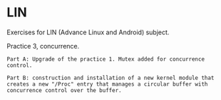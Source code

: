 # LIN
Exercises for LIN (Advance Linux and Android) subject.

  Practice 3, concurrence.

	Part A: Upgrade of the practice 1. Mutex added for concurrence control.

	Part B: construction and installation of a new kernel module that creates a new "/Proc" entry that manages a circular buffer with concurrence control over the buffer.
